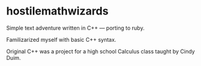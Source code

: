 hostilemathwizards
=====

Simple text adventure written in C++ — porting to ruby.

Familizarized myself with basic C++ syntax.

Original C++ was a project for a high school Calculus class taught by Cindy Duim.

